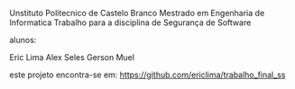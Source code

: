 Unstituto Politecnico de Castelo Branco
Mestrado em Engenharia de Informatica
Trabalho para a disciplina de Segurança de Software

alunos:

Eric Lima
Alex Seles
Gerson Muel

este projeto encontra-se em:
https://github.com/ericlima/trabalho_final_ss

